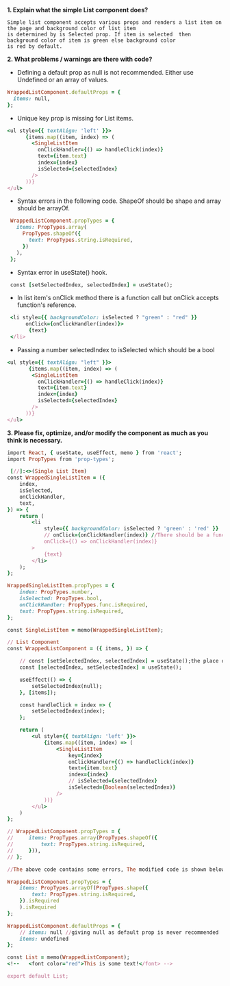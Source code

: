 **1. Explain what the simple List component does?**

```
Simple list component accepts various props and renders a list item on the page and background color of list item 
is determined by is Selected prop. If item is selected  then background color of item is green else background color
is red by default.
```
**2. What problems / warnings are there with code?**

- Defining a default prop as null is not recommended. Either use Undefined or an array of values.

```ruby
WrappedListComponent.defaultProps = {
  items: null,
};
```
- Unique key prop is missing for List items.

```ruby
<ul style={{ textAlign: 'left' }}>
      {items.map((item, index) => (
        <SingleListItem
          onClickHandler={() => handleClick(index)}
          text={item.text}
          index={index}
          isSelected={selectedIndex}
        />
      ))}
</ul>
```
- Syntax errors in the following code. ShapeOf should be shape and array should be arrayOf.

```ruby
 WrappedListComponent.propTypes = {
   items: PropTypes.array(
     PropTypes.shapeOf({
       text: PropTypes.string.isRequired,
     })
   ),
 };
```
- Syntax error in useState() hook.

```ruby
 const [setSelectedIndex, selectedIndex] = useState(); 
```
- In list item's onClick method there is a function call but onClick accepts function's reference.

```ruby
 <li style={{ backgroundColor: isSelected ? "green" : "red" }}
      onClick={onClickHandler(index)}>
       {text}
 </li>
```
- Passing a number selectedIndex to isSelected which should be a bool
```ruby
<ul style={{ textAlign: "left" }}>
       {items.map((item, index) => (
        <SingleListItem
          onClickHandler={() => handleClick(index)}
          text={item.text}
          index={index}
          isSelected={selectedIndex}
        />
      ))}
</ul>
```
**3. Please fix, optimize, and/or modify the component as much as you think is necessary.**
```ruby
import React, { useState, useEffect, memo } from 'react';
import PropTypes from 'prop-types';

 [//]:<>(Single List Item)
const WrappedSingleListItem = ({
    index,
    isSelected,
    onClickHandler,
    text,
}) => {
    return (
        <li
            style={{ backgroundColor: isSelected ? 'green' : 'red' }}
            // onClick={onClickHandler(index)} //There should be a function reference instead of call
            onClick={() => onClickHandler(index)}
        >
            {text}
        </li>
    );
};

WrappedSingleListItem.propTypes = {
    index: PropTypes.number,
    isSelected: PropTypes.bool,
    onClickHandler: PropTypes.func.isRequired,
    text: PropTypes.string.isRequired,
};

const SingleListItem = memo(WrappedSingleListItem);

// List Component
const WrappedListComponent = ({ items, }) => {

    // const [setSelectedIndex, selectedIndex] = useState();the place of selectedIndex & setSelectedIndex should get interchanged.
    const [selectedIndex, setSelectedIndex] = useState();

    useEffect(() => {
        setSelectedIndex(null);
    }, [items]);

    const handleClick = index => {
        setSelectedIndex(index);
    };

    return (
        <ul style={{ textAlign: 'left' }}>
            {items.map((item, index) => (
                <SingleListItem
                    key={index}
                    onClickHandler={() => handleClick(index)}
                    text={item.text}
                    index={index}
                    // isSelected={selectedIndex}
                    isSelected={Boolean(selectedIndex)}
                />
            ))}
        </ul>
    )
};

// WrappedListComponent.propTypes = {
//     items: PropTypes.array(PropTypes.shapeOf({
//         text: PropTypes.string.isRequired,
//     })),
// };

//The above code contains some errors, The modified code is shown below

WrappedListComponent.propTypes = {
    items: PropTypes.arrayOf(PropTypes.shape({
        text: PropTypes.string.isRequired,
    }).isRequired
    ).isRequired
};

WrappedListComponent.defaultProps = {
    // items: null //giving null as default prop is never recommended
    items: undefined 
};

const List = memo(WrappedListComponent);
<!--   <font color="red">This is some text!</font> -->

export default List;
```





